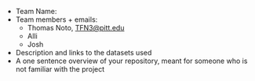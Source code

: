- Team Name:
- Team members + emails:
  * Thomas Noto, TFN3@pitt.edu
  * Alli
  * Josh  
- Description and links to the datasets used
- A one sentence overview of your repository, meant for someone who is not familiar with the project
